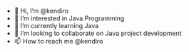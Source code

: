 - 👋 Hi, I’m @kendiro
- 👀 I’m interested in Java Programming
- 🌱 I’m currently learning Java
- 💞️ I’m looking to collaborate on Java project development
- 📫 How to reach me @kendiro

<!---
kendiro/kendiro is a ✨ special ✨ repository because its `README.md` (this file) appears on your GitHub profile.
You can click the Preview link to take a look at your changes.
--->
